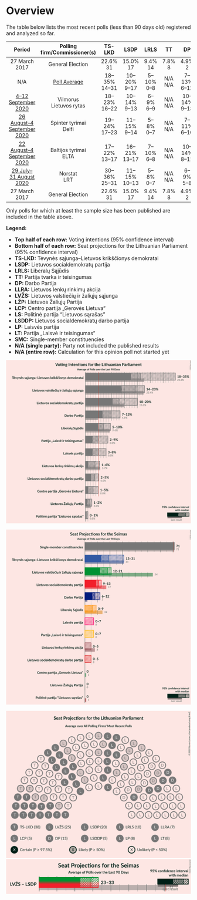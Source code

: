 # Overview

The table below lists the most recent polls (less than 90 days old) registered and analyzed so far.

| Period     | Polling firm/Commissioner(s) | TS-LKD | LSDP | LRLS | TT | DP | LLRA | LVŽS | LŽP | LCP | LS | LSDDP | LP | LT | SMC |
|:----------:|:----------------------------:|:--:|:--:|:--:|:--:|:--:|:--:|:--:|:--:|:--:|:--:|:--:|:--:|:--:|:--:|
| 27 March 2017 | General Election | 22.6% <br> 31 | 15.0% <br> 17 | 9.4% <br> 14 | 7.8% <br> 8 | 4.9% <br> 2 | 5.7% <br> 8 | 22.4% <br> 54 | 2.0% <br> 0 | 0.0% <br> 0 | 0.0% <br> 0 | 0.0% <br> 0 | 0.0% <br> 0 | 0.0% <br> 0 | 0.0% <br> 71 |
| N/A | [Poll Average](average.html) | 18–35% <br> 14–31 | 10–20% <br> 9–17 | 5–10% <br> 0–8 | N/A <br> N/A | 7–13% <br> 6–12 | 1–6% <br> 0–5 | 14–23% <br> 12–21 | 1–2% <br> 0 | 1–5% <br> 0–4 | 0–1% <br> 0 | 2–5% <br> 0–5 | 3–8% <br> 0–7 | 3–9% <br> 0–7 | N/A <br> 71 |
| [4–12 September 2020](2020-09-12-Vilmorus.html) | Vilmorus <br> Lietuvos rytas | 18–23% <br> 16–22 | 10–14% <br> 9–13 | 6–9% <br> 6–9 | N/A <br> N/A | 10–14% <br> 9–13 | 2–5% <br> 0 | 19–24% <br> 16–22 | 1–3% <br> 0 | 2–4% <br> 0 | N/A <br> N/A | 3–6% <br> 0–5 | 2–5% <br> 0 | 4–7% <br> 0–6 | N/A <br> 71 |
| [26 August–4 September 2020](2020-09-04-Spintertyrimai.html) | Spinter tyrimai <br> Delfi | 19–24% <br> 17–23 | 11–15% <br> 9–14 | 5–8% <br> 0–7 | N/A <br> N/A | 7–11% <br> 6–10 | 3–6% <br> 0–5 | 17–22% <br> 15–21 | N/A <br> N/A | 2–5% <br> 0 | N/A <br> N/A | 3–5% <br> 0 | 5–9% <br> 5–8 | 3–6% <br> 0–5 | N/A <br> 71 |
| [22 August–4 September 2020](2020-09-04-Baltijostyrimai.html) | Baltijos tyrimai <br> ELTA | 17–22% <br> 13–17 | 16–21% <br> 13–17 | 7–10% <br> 6–8 | N/A <br> N/A | 10–14% <br> 8–11 | 3–5% <br> 0–4 | 18–22% <br> 14–18 | N/A <br> N/A | 3–5% <br> 0–4 | N/A <br> N/A | 2–4% <br> 0 | 3–5% <br> 0 | 6–9% <br> 5–7 | N/A <br> 71 |
| [29 July–31 August 2020](2020-08-31-Norstat.html) | Norstat <br> LRT | 30–36% <br> 25–31 | 11–15% <br> 10–13 | 5–8% <br> 0–7 | N/A <br> N/A | 6–9% <br> 5–8 | 1–2% <br> 0 | 13–18% <br> 11–16 | 1–2% <br> 0 | 1–2% <br> 0 | 0–1% <br> 0 | 3–5% <br> 0–4 | 5–8% <br> 0–7 | 2–5% <br> 0 | N/A <br> 71 |
| 27 March 2017 | General Election | 22.6% <br> 31 | 15.0% <br> 17 | 9.4% <br> 14 | 7.8% <br> 8 | 4.9% <br> 2 | 5.7% <br> 8 | 22.4% <br> 54 | 2.0% <br> 0 | 0.0% <br> 0 | 0.0% <br> 0 | 0.0% <br> 0 | 0.0% <br> 0 | 0.0% <br> 0 | 0.0% <br> 71 |

Only polls for which at least the sample size has been published are included in the table above.

**Legend:**
+ **Top half of each row:** Voting intentions (95% confidence interval)
+ **Bottom half of each row:** Seat projections for the Lithuanian Parliament (95% confidence interval)
+ **TS-LKD:** Tėvynės sąjunga–Lietuvos krikščionys demokratai
+ **LSDP:** Lietuvos socialdemokratų partija
+ **LRLS:** Liberalų Sąjūdis
+ **TT:** Partija tvarka ir teisingumas
+ **DP:** Darbo Partija
+ **LLRA:** Lietuvos lenkų rinkimų akcija
+ **LVŽS:** Lietuvos valstiečių ir žaliųjų sąjunga
+ **LŽP:** Lietuvos Žaliųjų Partija
+ **LCP:** Centro partija „Gerovės Lietuva“
+ **LS:** Politinė partija “Lietuvos sąrašas”
+ **LSDDP:** Lietuvos socialdemokratų darbo partija
+ **LP:** Laisvės partija
+ **LT:** Partija „Laisvė ir teisingumas“
+ **SMC:** Single-member constituencies
+ **N/A (single party):** Party not included the published results
+ **N/A (entire row):** Calculation for this opinion poll not started yet


![Graph with voting intentions not yet produced](average.png "Voting Intentions")

![Graph with seats not yet produced](average-seats.png "Seats")

![Graph with seating plan not yet produced](average-seating-plan.png "Seating Plan")
![Graph with coalitions seats not yet produced](average-coalitions-seats.png "Coalitions Seats")
